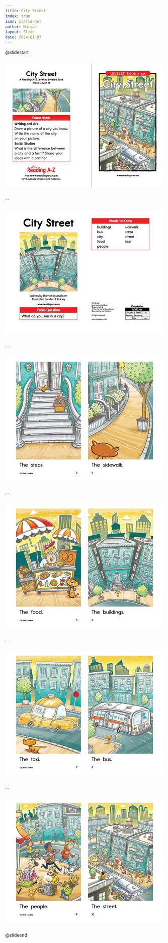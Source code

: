 ```yaml
---
title: City Street
index: true
icon: circle-dot
author: Haiyue
layout: Slide
date: 2024-01-07
---
```


@slidestart

<div style="display:flex">
<div style="flex:1">

![](/data/english/reading/AA-CityStreet/001.jpg)
</div>
<div style="flex:1">

![](/data/english/reading/AA-CityStreet/002.jpg)
</div>
</div>

--

<div style="display:flex">
<div style="flex:1">

![](/data/english/reading/AA-CityStreet/003.jpg)
</div>
<div style="flex:1">

![](/data/english/reading/AA-CityStreet/004.jpg)
</div>
</div>

--

<div style="display:flex">
<div style="flex:1">

![](/data/english/reading/AA-CityStreet/005.jpg)
</div>
<div style="flex:1">

![](/data/english/reading/AA-CityStreet/006.jpg)
</div>
</div>

--

<div style="display:flex">
<div style="flex:1">

![](/data/english/reading/AA-CityStreet/007.jpg)
</div>
<div style="flex:1">

![](/data/english/reading/AA-CityStreet/008.jpg)
</div>
</div>

-- 

<div style="display:flex">
<div style="flex:1">

![](/data/english/reading/AA-CityStreet/009.jpg)
</div>
<div style="flex:1">

![](/data/english/reading/AA-CityStreet/010.jpg)
</div>
</div>

--

<div style="display:flex">
<div style="flex:1">

![](/data/english/reading/AA-CityStreet/011.jpg)
</div>
<div style="flex:1">

![](/data/english/reading/AA-CityStreet/012.jpg)
</div>
</div>

@slideend